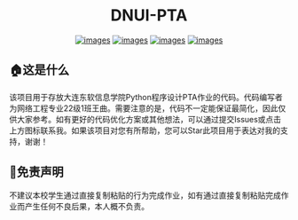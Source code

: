 <div align=center>

# DNUI-PTA

[![images](https://img.shields.io/badge/BiliBili-%E4%BA%94%E4%B8%83%E5%97%B7-ff69b4?style=flat-square)](https://space.bilibili.com/43894789) [![images](https://img.shields.io/badge/Twitter-%E4%BA%94%E4%B8%83%E5%97%B7-blue?style=flat-square)](https://twitter.com/WuQiNB) [![images](https://img.shields.io/badge/QQ-2692772019-informational?style=flat-square&link=https://qm.qq.com/cgi-bin/qm/qr?k=bFiA1FEjTyqfBtaq8pHmcjpMfNre5YJM&noverify=0&personal_qrcode_source=3)](https://qm.qq.com/cgi-bin/qm/qr?k=bFiA1FEjTyqfBtaq8pHmcjpMfNre5YJM&noverify=0&personal_qrcode_source=3) [![images](https://img.shields.io/badge/Email-me%40iam57.com-orange?style=flat-square)](mailto:me@iam57.com)

</div>

## :house:这是什么

该项目用于存放大连东软信息学院Python程序设计PTA作业的代码。代码编写者为网络工程专业22级1班王曲。需要注意的是，代码不一定能保证最简化，因此仅供大家参考。如有更好的代码优化方案或其他想法，可以通过提交Issues或点击上方图标联系我。如果该项目对您有所帮助，您可以Star此项目用于表达对我的支持，谢谢！

## :construction:免责声明

不建议本校学生通过直接复制粘贴的行为完成作业，如有通过直接复制粘贴完成作业而产生任何不良后果，本人概不负责。



